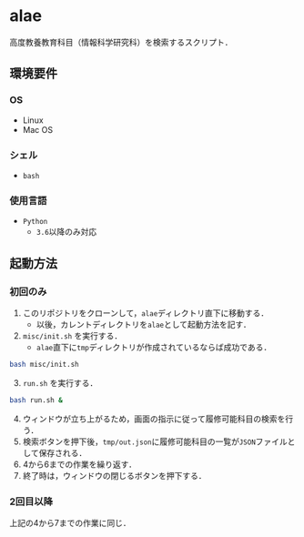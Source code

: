 # alae
高度教養教育科目（情報科学研究科）を検索するスクリプト．

## 環境要件
### OS
- Linux
- Mac OS
### シェル
- `bash`
### 使用言語
- `Python`
  - `3.6`以降のみ対応
## 起動方法
### 初回のみ
1. このリポジトリをクローンして，`alae`ディレクトリ直下に移動する．
   - 以後，カレントディレクトリを`alae`として起動方法を記す．
2. `misc/init.sh` を実行する．
   - `alae`直下に`tmp`ディレクトリが作成されているならば成功である．
```bash
bash misc/init.sh
```
3. `run.sh` を実行する．
```bash
bash run.sh &
```
4. ウィンドウが立ち上がるため，画面の指示に従って履修可能科目の検索を行う．
5. 検索ボタンを押下後，`tmp/out.json`に履修可能科目の一覧が`JSON`ファイルとして保存される．
6. 4から6までの作業を繰り返す．
7. 終了時は，ウィンドウの閉じるボタンを押下する．
### 2回目以降
上記の4から7までの作業に同じ．
